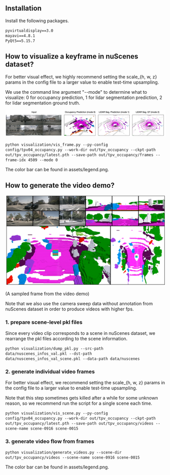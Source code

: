 ## Installation
Install the following packages.
```
pyvirtualdisplay==3.0
mayavi==4.8.1
PyQt5==5.15.7
```

## How to visualize a keyframe in nuScenes dataset?

For better visual effect, we highly recommend setting the scale_{h, w, z} params in the config file to a larger value to enable test-time upsampling.

We use the command line argument "--mode" to determine what to visualize: 0 for occupancy prediction, 1 for lidar segmentation prediction, 2 for lidar segmentation ground truth.

![legend](../assets/visualize.png)

```
python visualization/vis_frame.py --py-config config/tpv04_occupancy.py --work-dir out/tpv_occupancy --ckpt-path out/tpv_occupancy/latest.pth --save-path out/tpv_occupancy/frames --frame-idx 4509 --mode 0
```

The color bar can be found in assets/legend.png.

## How to generate the video demo?

![legend](../assets/sample.png)

(A sampled frame from the video demo)

Note that we also use the camera sweep data without annotation from nuScenes dataset in order to produce videos with higher fps.

### 1. prepare scene-level pkl files

Since every video clip corresponds to a scene in nuScenes dataset, we rearrange the pkl files according to the scene information.

```
python visualization/dump_pkl.py --src-path data/nuscenes_infos_val.pkl --dst-path data/nuscenes_infos_val_scene.pkl --data-path data/nuscenes
```

### 2. generate individual video frames

For better visual effect, we recommend setting the scale_{h, w, z} params in the config file to a larger value to enable test-time upsampling.

Note that this step sometimes gets killed after a while for some unknown reason, so we recommend run the script for a single scene each time.

```
python visualization/vis_scene.py --py-config config/tpv04_occupancy.py --work-dir out/tpv_occupancy --ckpt-path out/tpv_occupancy/latest.pth --save-path out/tpv_occupancy/videos --scene-name scene-0916 scene-0015
```

### 3. generate video flow from frames

```
python visualization/generate_videos.py --scene-dir out/tpv_occupancy/videos --scene-name scene-0916 scene-0015
```

The color bar can be found in assets/legend.png.